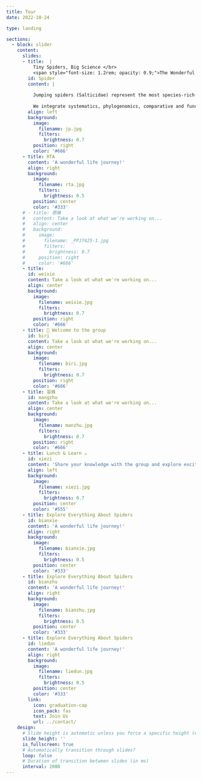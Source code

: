 ```yaml
---
title: Tour
date: 2022-10-24

type: landing

sections:
  - block: slider
    content:
      slides:
      - title:  |
          Tiny Spiders, Big Science </br>
          <span style="font-size: 1.2rem; opacity: 0.9;">The Wonderful <b>Jumping Spiders</b></span>
        id: Spider
        content: |
        
          Jumping spiders (Salticidae) represent the most species-rich family of spiders, providing an exceptional framework for exploring evolutionary and biomimetic questions. Known for their explosive diversification, remarkable morphological diversity, and complex behaviors, these miniature marvels are key to addressing fundamental issues in systematics, adaptive radiation, and functional innovation.
        
          We integrate systematics, phylogenomics, comparative and functional morphology, and evolutionary genomics, to illuminate the rich diversity and unravel the patterns of diversification and adaptive evolution within this extraordinary group of spiders.
        align: left
        background:
          image:
            filename: jp.jpg
            filters:
              brightness: 0.7
          position: right
          color: '#666'
      - title: RTA
        content: 'A wonderful life journey!'
        align: right
        background:
          image:
            filename: rta.jpg
            filters:
              brightness: 0.5
          position: center
          color: '#333'
      # - title: 原蛛
      #   content: Take a look at what we're working on...
      #   align: center
      #   background:
      #     image:
      #       filename: _PPJ7425-1.jpg
      #       filters:
      #         brightness: 0.7
      #     position: right
      #     color: '#666'
      - title:
        id: weixie
        content: Take a look at what we're working on...
        align: center
        background:
          image:
            filename: weixie.jpg
            filters:
              brightness: 0.7
          position: right
          color: '#666'
      - title: 👋 Welcome to the group
        id: biri
        content: Take a look at what we're working on...
        align: center
        background:
          image:
            filename: biri.jpg
            filters:
              brightness: 0.7
          position: right
          color: '#666'
      - title: 盲蛛
        id: mangzhu
        content: Take a look at what we're working on...
        align: center
        background:
          image:
            filename: manzhu.jpg
            filters:
              brightness: 0.7
          position: right
          color: '#666'
      - title: Lunch & Learn ☕️
        id: xiezi
        content: 'Share your knowledge with the group and explore exciting new topics together!'
        align: left
        background:
          image:
            filename: xiezi.jpg
            filters:
              brightness: 0.7
          position: center
          color: '#555'
      - title: Explore Everything About Spiders
        id: bianxie
        content: 'A wonderful life journey!'
        align: right
        background:
          image:
            filename: bianxie.jpg
            filters:
              brightness: 0.5
          position: center
          color: '#333'
      - title: Explore Everything About Spiders
        id: bianzhu
        content: 'A wonderful life journey!'
        align: right
        background:
          image:
            filename: bianzhu.jpg
            filters:
              brightness: 0.5
          position: center
          color: '#333'
      - title: Explore Everything About Spiders
        id: liedun
        content: 'A wonderful life journey!'
        align: right
        background:
          image:
            filename: liedun.jpg
            filters:
              brightness: 0.5
          position: center
          color: '#333'
        link:
          icon: graduation-cap
          icon_pack: fas
          text: Join Us
          url: ../contact/
    design:
      # Slide height is automatic unless you force a specific height (e.g. '400px')
      slide_height: ''
      is_fullscreen: true
      # Automatically transition through slides?
      loop: false
      # Duration of transition between slides (in ms)
      interval: 2000
---
```

